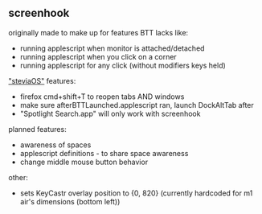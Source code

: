 ## screenhook
originally made to make up for features BTT lacks like:
- running applescript when monitor is attached/detached
- running applescript when you click on a corner
- running applescript for any click (without modifiers keys held)

["steviaOS"](https://github.com/steventheworker/applescripts) features:
- firefox cmd+shift+T to reopen tabs AND windows
- make sure afterBTTLaunched.applescript ran, launch DockAltTab after
- "Spotlight Search.app" will only work with screenhook

planned features:
- awareness of spaces
- applescript definitions - to share space awareness
- change middle mouse button behavior

other:
- sets KeyCastr overlay position to {0, 820} (currently hardcoded for m1 air's dimensions (bottom left))

